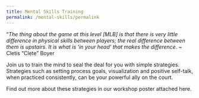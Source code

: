 ```yaml
---
title: Mental Skills Training
permalink: /mental-skills/permalink
---
```

“*The thing about the game at this level [MLB] is that there is very little difference in physical skills between players; the real difference between them is upstairs. It is what is ‘in your head’ that makes the difference*. ~ Cletis “Clete” Boyer

Join us to train the mind to seal the deal for you with simple strategies.  Strategies such as setting process goals, visualization and positive self-talk, when practiced consistently, can be your powerful ally on the court.  

Find out more about these strategies in our workshop poster attached here.  [](/files/workshops-by-tp/Sports%20Leaders%20Workshop_Mental%20Skills.pdf)
